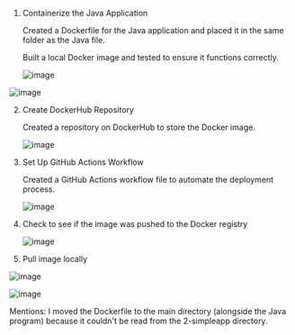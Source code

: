 1. Containerize the Java Application
   
    Created a Dockerfile for the Java application and placed it in the same folder as the Java file.
   
    Built a local Docker image and tested to ensure it functions correctly.

   ![image](https://github.com/MarinaMihaela/DevOps/assets/103567835/aa37acb4-9b9e-4547-a5a2-3c1c1739b68d)

  ![image](https://github.com/MarinaMihaela/DevOps/assets/103567835/f99ac245-d6ef-4066-90f4-545b6762334f)

2. Create DockerHub Repository
   
    Created a repository on DockerHub to store the Docker image.
   
   ![image](https://github.com/MarinaMihaela/DevOps/assets/103567835/83de7a11-2a87-46dd-85a0-c2478d3f48e8)

4. Set Up GitHub Actions Workflow
   
    Created a GitHub Actions workflow file to automate the deployment process.
   
   ![image](https://github.com/MarinaMihaela/DevOps/assets/103567835/73b71a9f-f38a-4a4d-829b-924560047944)

5. Check to see if the image was pushed to the Docker registry
   
   ![image](https://github.com/MarinaMihaela/DevOps/assets/103567835/976a7e1d-42fe-49d3-84c9-b2eae3ac7b42)

6. Pull image locally

![image](https://github.com/MarinaMihaela/DevOps/assets/103567835/35410b2d-80c4-4cd3-87c1-0f0bf723ae5a)

![image](https://github.com/MarinaMihaela/DevOps/assets/103567835/e32fd34a-3d63-4866-b7d9-3256f6e9b1bc)




 

Mentions: I moved the Dockerfile to the main directory (alongside the Java program) because it couldn't be read from the 2-simpleapp directory.




